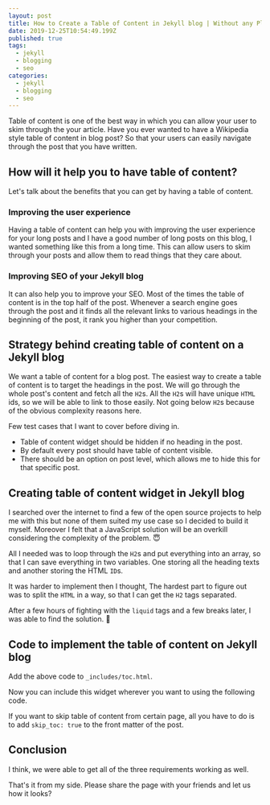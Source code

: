```yaml
---
layout: post
title: How to Create a Table of Content in Jekyll blog | Without any Plugin
date: 2019-12-25T10:54:49.199Z
published: true
tags:
  - jekyll
  - blogging
  - seo
categories:
  - jekyll
  - blogging
  - seo
---
```

Table of content is one of the best way in which you can allow your user to skim through the your article. Have you ever wanted to have a Wikipedia style table of content in blog post? So that your users can easily navigate through the post that you have written.

## How will it help you to have table of content?

Let's talk about the benefits that you can get by having a table of content.

### Improving the user experience

Having a table of content can help you with improving the user experience for your long posts and I have a good number of long posts on this blog, I wanted something like this from a long time. This can allow users to skim through your posts and allow them to read things that they care about.

### Improving SEO of your Jekyll blog

It can also help you to improve your SEO. Most of the times the table of content is in the top half of the post. Whenever a search engine goes through the post and it finds all the relevant links to various headings in the beginning of the post, it rank you higher than your competition.

## Strategy behind creating table of content on a Jekyll blog

We want a table of content for a blog post. The easiest way to create a table of content is to target the headings in the post. We will go through the whole post's content and fetch all the `H2`s. All the `H2`s will have unique `HTML` ids, so we will be able to link to those easily. Not going below `H2`s because of the obvious complexity reasons here.

Few test cases that I want to cover before diving in.

* Table of content widget should be hidden if no heading in the post.
* By default every post should have table of content visible.
* There should be an option on post level, which allows me to hide this for that specific post.

## Creating table of content widget in Jekyll blog

I searched over the internet to find a few of the open source projects to help me with this but none of them suited my use case so I decided to build it myself. Moreover I felt that a JavaScript solution will be an overkill considering the complexity of the problem. 😇

All I needed was to loop through the `H2`s and put everything into an array, so that I can save everything in two variables. One storing all the heading texts and another storing the HTML `ID`s.

It was harder to implement then I thought, The hardest part to figure out was to split the `HTML` in a way, so that I can get the `H2` tags separated.

After a few hours of fighting with the `liquid` tags and a few breaks later, I was able to find the solution. 🎉

## Code to implement the table of content on Jekyll blog

<script src="https://gist.github.com/singh1114/ce371573bbc0ce0703ea3b9c63ea21d1.js"></script>

Add the above code to `_includes/toc.html`.

Now you can include this widget wherever you want to using the following code.

<script src="https://gist.github.com/singh1114/d3eca15e881310d46e2ea49857576914.js"></script>

If you want to skip table of content from certain page, all you have to do is to add `skip_toc: true` to the front matter of the post.

## Conclusion

I think, we were able to get all of the three requirements working as well.

That's it from my side. Please share the page with your friends and let us how it looks?
